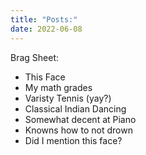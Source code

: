 ```yaml
---
title: "Posts:"
date: 2022-06-08
---
```


Brag Sheet:
- This Face
- My math grades
- Varisty Tennis (yay?)
- Classical Indian Dancing
- Somewhat decent at Piano
- Knowns how to not drown
- Did I mention this face?

